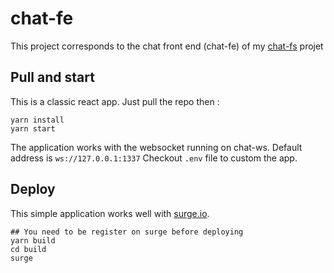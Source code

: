 # chat-fe

This project corresponds to the chat front end (chat-fe) of my [chat-fs](https://github.com/MartinClement/chat-ws) projet

## Pull and start
This is a classic react app. Just pull the repo then :

```
yarn install
yarn start
```
The application works with the websocket running on chat-ws.
Default address is `ws://127.0.0.1:1337`
Checkout `.env` file to custom the app.


## Deploy

This simple application works well with [surge.io](surge.sh).

```
## You need to be register on surge before deploying
yarn build
cd build
surge
```


